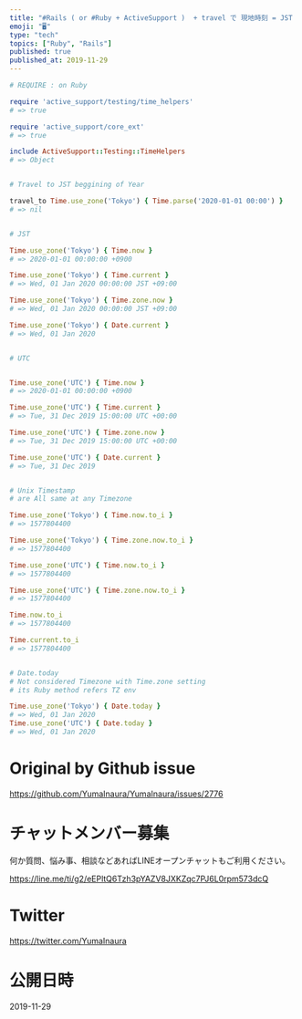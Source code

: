 ```yaml
---
title: "#Rails ( or #Ruby + ActiveSupport )  + travel で 現地時刻 = JST で特定日付に時間を固定"
emoji: "🖥"
type: "tech"
topics: ["Ruby", "Rails"]
published: true
published_at: 2019-11-29
---
```


```rb
# REQUIRE : on Ruby

require 'active_support/testing/time_helpers'
# => true

require 'active_support/core_ext'
# => true

include ActiveSupport::Testing::TimeHelpers
# => Object


# Travel to JST beggining of Year

travel_to Time.use_zone('Tokyo') { Time.parse('2020-01-01 00:00') }
# => nil


# JST

Time.use_zone('Tokyo') { Time.now }
# => 2020-01-01 00:00:00 +0900

Time.use_zone('Tokyo') { Time.current }
# => Wed, 01 Jan 2020 00:00:00 JST +09:00

Time.use_zone('Tokyo') { Time.zone.now }
# => Wed, 01 Jan 2020 00:00:00 JST +09:00

Time.use_zone('Tokyo') { Date.current }
# => Wed, 01 Jan 2020


# UTC


Time.use_zone('UTC') { Time.now }
# => 2020-01-01 00:00:00 +0900

Time.use_zone('UTC') { Time.current }
# => Tue, 31 Dec 2019 15:00:00 UTC +00:00

Time.use_zone('UTC') { Time.zone.now }
# => Tue, 31 Dec 2019 15:00:00 UTC +00:00

Time.use_zone('UTC') { Date.current }
# => Tue, 31 Dec 2019


# Unix Timestamp
# are All same at any Timezone

Time.use_zone('Tokyo') { Time.now.to_i }
# => 1577804400

Time.use_zone('Tokyo') { Time.zone.now.to_i }
# => 1577804400

Time.use_zone('UTC') { Time.now.to_i }
# => 1577804400

Time.use_zone('UTC') { Time.zone.now.to_i }
# => 1577804400

Time.now.to_i
# => 1577804400

Time.current.to_i
# => 1577804400


# Date.today
# Not considered Timezone with Time.zone setting
# its Ruby method refers TZ env

Time.use_zone('Tokyo') { Date.today }
# => Wed, 01 Jan 2020
Time.use_zone('UTC') { Date.today }
# => Wed, 01 Jan 2020

```

# Original by Github issue

https://github.com/YumaInaura/YumaInaura/issues/2776








<!-- Update From Qiita API -->

# チャットメンバー募集


何か質問、悩み事、相談などあればLINEオープンチャットもご利用ください。

https://line.me/ti/g2/eEPltQ6Tzh3pYAZV8JXKZqc7PJ6L0rpm573dcQ





# Twitter


https://twitter.com/YumaInaura


<!-- Update From Qiita API -->



# 公開日時

2019-11-29
